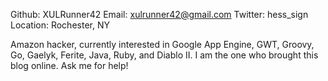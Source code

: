 Github:   XULRunner42
Email:    xulrunner42@gmail.com
Twitter:  hess_sign
Location: Rochester, NY

Amazon hacker, currently interested in Google App Engine, GWT, Groovy, Go, Gaelyk, Ferite, Java, Ruby, and Diablo II.
I am the one who brought this blog online.  Ask me for help!
